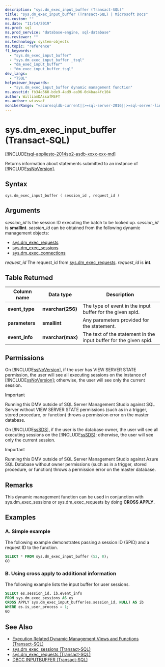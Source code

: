 ```yaml
---
description: "sys.dm_exec_input_buffer (Transact-SQL)"
title: "sys.dm_exec_input_buffer (Transact-SQL) | Microsoft Docs"
ms.custom: ""
ms.date: "11/14/2019"
ms.prod: sql
ms.prod_service: "database-engine, sql-database"
ms.reviewer: ""
ms.technology: system-objects
ms.topic: "reference"
f1_keywords: 
  - "sys.dm_exec_input_buffer"
  - "sys.dm_exec_input_buffer _tsql"
  - "dm_exec_input_buffer"
  - "dm_exec_input_buffer_tsql"
dev_langs: 
  - "TSQL"
helpviewer_keywords: 
  - "sys.dm_exec_input_buffer dynamic management function"
ms.assetid: fb34a560-bde9-4ad9-aa96-0d4baa4fc104
author: WilliamDAssafMSFT
ms.author: wiassaf
monikerRange: "=azuresqldb-current||>=sql-server-2016||>=sql-server-linux-2017||=azuresqldb-mi-current"
---
```

# sys.dm_exec_input_buffer (Transact-SQL)

[!INCLUDE[tsql-appliesto-2014sp2-asdb-xxxx-xxx-md](../../includes/tsql-appliesto-2014sp2-asdb-xxxx-xxx-md.md)]

Returns information about statements submitted to an instance of [!INCLUDE[ssNoVersion](../../includes/ssnoversion-md.md)].

## Syntax

```
sys.dm_exec_input_buffer ( session_id , request_id )
```

## Arguments

*session_id*
Is the session ID executing the batch to be looked up. *session_id* is **smallint**. *session_id* can be obtained from the following dynamic management objects:

- [sys.dm_exec_requests](../../relational-databases/system-dynamic-management-views/sys-dm-exec-requests-transact-sql.md)
- [sys.dm_exec_sessions](../../relational-databases/system-dynamic-management-views/sys-dm-exec-sessions-transact-sql.md)
- [sys.dm_exec_connections](../../relational-databases/system-dynamic-management-views/sys-dm-exec-connections-transact-sql.md)

*request_id*
The request_id from [sys.dm_exec_requests](../../relational-databases/system-dynamic-management-views/sys-dm-exec-requests-transact-sql.md). *request_id* is **int**.

## Table Returned

|Column name|Data type|Description|
|-----------------|---------------|-----------------|
|**event_type**|**nvarchar(256)**|The type of event in the input buffer for the given spid.|
|**parameters**|**smallint**|Any parameters provided for the statement.|
|**event_info**|**nvarchar(max)**|The text of the statement in the input buffer for the given spid.|

## Permissions

On [!INCLUDE[ssNoVersion](../../includes/ssnoversion-md.md)], if the user has VIEW SERVER STATE permission, the user will see all executing sessions on the instance of [!INCLUDE[ssNoVersion](../../includes/ssnoversion-md.md)]; otherwise, the user will see only the current session.

> [!IMPORTANT]
> Running this DMV outside of SQL Server Management Studio against SQL Server without VIEW SERVER STATE permissions (such as in a trigger, stored procedure, or function) throws a permission error on the master database.

On [!INCLUDE[ssSDS](../../includes/sssds-md.md)], if the user is the database owner, the user will see all executing sessions on the [!INCLUDE[ssSDS](../../includes/sssds-md.md)]; otherwise, the user will see only the current session.

> [!IMPORTANT]
> Running this DMV outside of SQL Server Management Studio against Azure SQL Database without owner permissions (such as in a trigger, stored procedure, or function) throws a permission error on the master database.

## Remarks

This dynamic management function can be used in conjunction with sys.dm_exec_sessions or sys.dm_exec_requests by doing **CROSS APPLY**.

## Examples

### A. Simple example

The following example demonstrates passing a session ID (SPID) and a request ID to the function.

```sql
SELECT * FROM sys.dm_exec_input_buffer (52, 0);
GO
```

### B. Using cross apply to additional information

The following example lists the input buffer for user sessions.

```sql
SELECT es.session_id, ib.event_info
FROM sys.dm_exec_sessions AS es
CROSS APPLY sys.dm_exec_input_buffer(es.session_id, NULL) AS ib
WHERE es.is_user_process = 1;
GO
```

## See Also

- [Execution Related Dynamic Management Views and Functions &#40;Transact-SQL&#41;](../../relational-databases/system-dynamic-management-views/execution-related-dynamic-management-views-and-functions-transact-sql.md)
- [sys.dm_exec_sessions &#40;Transact-SQL&#41;](../../relational-databases/system-dynamic-management-views/sys-dm-exec-sessions-transact-sql.md)
- [sys.dm_exec_requests &#40;Transact-SQL&#41;](../../relational-databases/system-dynamic-management-views/sys-dm-exec-requests-transact-sql.md)
- [DBCC INPUTBUFFER &#40;Transact-SQL&#41;](../../t-sql/database-console-commands/dbcc-inputbuffer-transact-sql.md)
